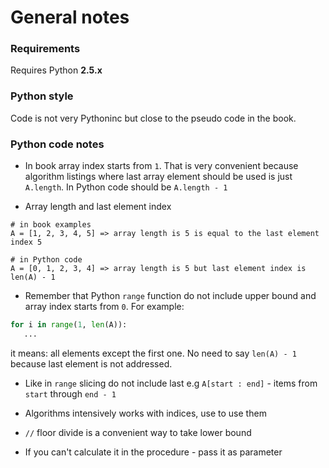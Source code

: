 # General notes

### Requirements

Requires Python **2.5.x**

### Python style

Code is not very Pythoninc but close to the pseudo code in the book.

### Python code notes

- In book array index starts from ```1```. That is very convenient because algorithm
  listings where last array element should be used is just ```A.length```. In Python code
  should be ```A.length - 1```

- Array length and last element index

```
# in book examples
A = [1, 2, 3, 4, 5] => array length is 5 is equal to the last element index 5

# in Python code
A = [0, 1, 2, 3, 4] => array length is 5 but last element index is len(A) - 1
```

- Remember that Python ```range``` function do not include upper bound and array index
  starts from ```0```. For example:

```python
for i in range(1, len(A)):
   ...
```
  it means: all elements except the first one. No need to say ```len(A) - 1``` because last
  element is not addressed.

- Like in ```range``` slicing do not include last e.g ```A[start : end]``` - items from ```start```
  through ```end - 1```

- Algorithms intensively works with indices, use to use them

- ```//``` floor divide is a convenient way to take lower bound

- If you can't calculate it in the procedure - pass it as parameter

